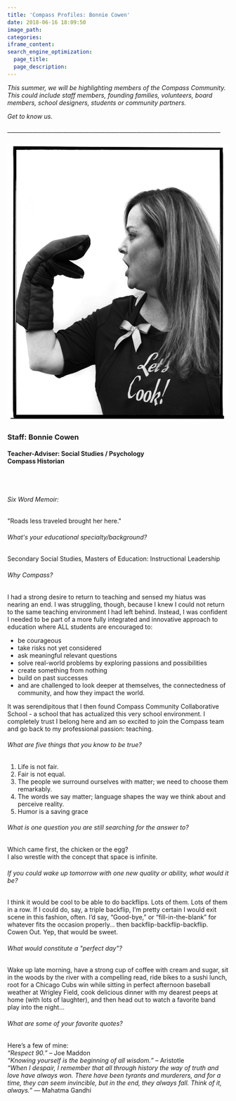 ```yaml
---
title: 'Compass Profiles: Bonnie Cowen'
date: 2018-06-16 18:09:50
image_path:
categories:
iframe_content:
search_engine_optimization:
  page_title:
  page_description:
---
```


*This summer, we will be highlighting members of the Compass Community.&nbsp; This could include staff members, founding families, volunteers, board members, school designers, students or community partners.*

*Get to know us.*

\_\_\_\_\_\_\_\_\_\_\_\_\_\_\_\_\_\_\_\_\_\_\_\_\_\_\_\_\_\_\_\_\_\_\_\_\_\_\_\_\_\_\_\_\_\_\_\_\_\_\_\_\_\_\_\_\_\_\_\_\_\_\_\_\_\_\_\_\_\_\_\_\_\_\_\_

### ![](/assets/images/bonnie005.png)

### Staff: Bonnie Cowen

#### Teacher-Adviser: Social Studies / Psychology<br>Compass Historian

###### &nbsp;

###### Six Word Memoir:&nbsp;

"Roads less traveled brought her here."

###### What's your educational specialty/background?

Secondary Social Studies, Masters of Education: Instructional Leadership

###### Why Compass?

I had a strong desire to return to teaching and sensed my hiatus was nearing an end. I was struggling, though, because I knew I could not return to the same teaching environment I had left behind. Instead, I was confident I needed to be part of a more fully integrated and innovative approach to education where ALL students are encouraged to:

* be courageous
* take risks not yet considered
* ask meaningful relevant questions
* solve real-world problems by exploring passions and possibilities
* create something from nothing
* build on past successes
* and are challenged to look deeper at themselves, the connectedness of community, and how they impact the world.

It was serendipitous that I then found Compass Community Collaborative School - a school that has actualized this very school environment. I completely trust I belong here and am so excited to join the Compass team and go back to my professional passion: teaching.

###### What are five things that you know to be true?

1. Life is not fair.
2. Fair is not equal.
3. The people we surround ourselves with matter; we need to choose them remarkably.
4. The words we say matter; language shapes the way we think about and perceive reality.
5. Humor is a saving grace

###### What is one question you are still searching for the answer to?

Which came first, the chicken or the egg?<br>I also wrestle with the concept that space is infinite.

###### If you could wake up tomorrow with one new quality or ability, what would it be?

I think it would be cool to be able to do backflips. Lots of them. Lots of them in a row. If I could do, say, a triple backflip, I’m pretty certain I would exit scene in this fashion, often. I’d say, “Good-bye,” or “fill-in-the-blank” for whatever fits the occasion properly… then backflip-backflip-backflip. Cowen Out. Yep, that would be sweet.

###### What would constitute a "perfect day"?

Wake up late morning, have a strong cup of coffee with cream and sugar, sit in the woods by the river with a compelling read, ride bikes to a sushi lunch, root for a Chicago Cubs win while sitting in perfect afternoon baseball weather at Wrigley Field, cook delicious dinner with my dearest peeps at home (with lots of laughter), and then head out to watch a favorite band play into the night...

###### What are some of your favorite quotes?

Here’s a few of mine:<br>*“Respect 90.”* – Joe Maddon<br>*“Knowing yourself is the beginning of all wisdom.”* – Aristotle<br>*“When I despair, I remember that all through history the way of truth and love have always won. There have been tyrants and murderers, and for a time, they can seem invincible, but in the end, they always fall. Think of it, always.”* ― Mahatma Gandhi

###### &nbsp;